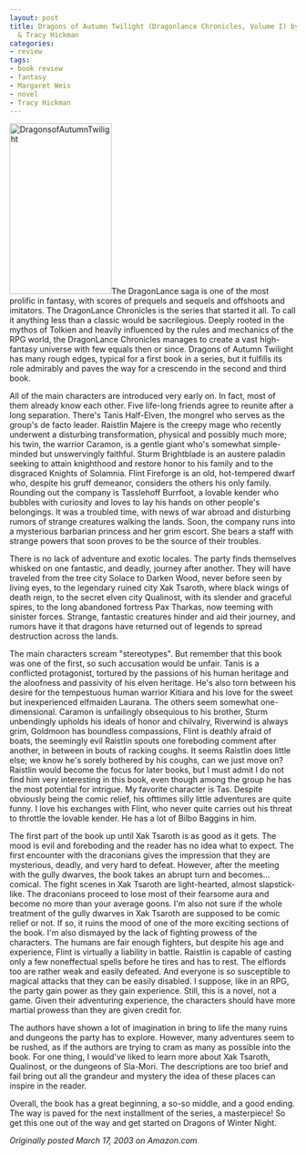 ```yaml
---
layout: post
title: Dragons of Autumn Twilight (Dragonlance Chronicles, Volume I) by Margaret Weis
  & Tracy Hickman
categories:
- review
tags:
- book review
- fantasy
- Margaret Weis
- novel
- Tracy Hickman
---
```

<img title="DragonsofAutumnTwilight" src="http://www.yentran.org/blog/wp-content/uploads/2011/09/DragonsofAutumnTwilight.jpg" width="179" height="300" />The DragonLance saga is one of the most prolific in fantasy, with scores of prequels and sequels and offshoots and imitators. The DragonLance Chronicles is the series that started it all. To call it anything less than a classic would be sacrilegious. Deeply rooted in the mythos of Tolkien and heavily influenced by the rules and mechanics of the RPG world, the DragonLance Chronicles manages to create a vast high-fantasy universe with few equals then or since. Dragons of Autumn Twilight has many rough edges, typical for a first book in a series, but it fulfills its role admirably and paves the way for a crescendo in the second and third book.

All of the main characters are introduced very early on. In fact, most of them already know each other. Five life-long friends agree to reunite after a long separation. There's Tanis Half-Elven, the mongrel who serves as the group's de facto leader. Raistlin Majere is the creepy mage who recently underwent a disturbing transformation, physical and possibly much more; his twin, the warrior Caramon, is a gentle giant who's somewhat simple-minded but unswervingly faithful. Sturm Brightblade is an austere paladin seeking to attain knighthood and restore honor to his family and to the disgraced Knights of Solamnia. Flint Fireforge is an old, hot-tempered dwarf who, despite his gruff demeanor, considers the others his only family. Rounding out the company is Tasslehoff Burrfoot, a lovable kender who bubbles with curiosity and loves to lay his hands on other people's belongings. It was a troubled time, with news of war abroad and disturbing rumors of strange creatures walking the lands. Soon, the company runs into a mysterious barbarian princess and her grim escort. She bears a staff with strange powers that soon proves to be the source of their troubles.

There is no lack of adventure and exotic locales. The party finds themselves whisked on one fantastic, and deadly, journey after another. They will have traveled from the tree city Solace to Darken Wood, never before seen by living eyes, to the legendary ruined city Xak Tsaroth, where black wings of death reign, to the secret elven city Qualinost, with its slender and graceful spires, to the long abandoned fortress Pax Tharkas, now teeming with sinister forces. Strange, fantastic creatures hinder and aid their journey, and rumors have it that dragons have returned out of legends to spread destruction across the lands.

The main characters scream "stereotypes". But remember that this book was one of the first, so such accusation would be unfair. Tanis is a conflicted protagonist, tortured by the passions of his human heritage and the aloofness and passivity of his elven heritage. He's also torn between his desire for the tempestuous human warrior Kitiara and his love for the sweet but inexperienced elfmaiden Laurana. The others seem somewhat one-dimensional. Caramon is unfailingly obsequious to his brother, Sturm unbendingly upholds his ideals of honor and chilvalry, Riverwind is always grim, Goldmoon has boundless compassions, Flint is deathly afraid of boats, the seemingly evil Raistlin spouts one foreboding comment after another, in between in bouts of racking coughs. It seems Raistlin does little else; we know he's sorely bothered by his coughs, can we just move on? Raistlin would become the focus for later books, but I must admit I do not find him very interesting in this book, even though among the group he has the most potential for intrigue. My favorite character is Tas. Despite obviously being the comic relief, his ofttimes silly little adventures are quite funny. I love his exchanges with Flint, who never quite carries out his threat to throttle the lovable kender. He has a lot of Bilbo Baggins in him.

The first part of the book up until Xak Tsaroth is as good as it gets. The mood is evil and foreboding and the reader has no idea what to expect. The first encounter with the draconians gives the impression that they are mysterious, deadly, and very hard to defeat. However, after the meeting with the gully dwarves, the book takes an abrupt turn and becomes... comical. The fight scenes in Xak Tsaroth are light-hearted, almost slapstick-like. The draconians proceed to lose most of their fearsome aura and become no more than your average goons. I'm also not sure if the whole treatment of the gully dwarves in Xak Tsaroth are supposed to be comic relief or not. If so, it ruins the mood of one of the more exciting sections of the book. I'm also dismayed by the lack of fighting prowess of the characters. The humans are fair enough fighters, but despite his age and experience, Flint is virtually a liability in battle. Raistlin is capable of casting only a few noneffectual spells before he tires and has to rest. The elflords too are rather weak and easily defeated. And everyone is so susceptible to magical attacks that they can be easily disabled. I suppose, like in an RPG, the party gain power as they gain experience. Still, this is a novel, not a game. Given their adventuring experience, the characters should have more martial prowess than they are given credit for.

The authors have shown a lot of imagination in bring to life the many ruins and dungeons the party has to explore. However, many adventures seem to be rushed, as if the authors are trying to cram as many as possible into the book. For one thing, I would've liked to learn more about Xak Tsaroth, Qualinost, or the dungeons of Sla-Mori. The descriptions are too brief and fail bring out all the grandeur and mystery the idea of these places can inspire in the reader.

Overall, the book has a great beginning, a so-so middle, and a good ending. The way is paved for the next installment of the series, a masterpiece! So get this one out of the way and get started on Dragons of Winter Night.

*Originally posted March 17, 2003 on Amazon.com*
